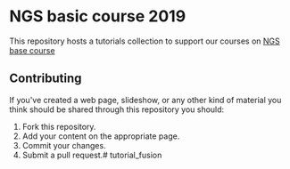 NGS basic course 2019
===============

This repository hosts a tutorials collection to support our courses on [NGS base course ](www.google.com)

## Contributing

If you've created a web page, slideshow, or any other kind of material you think should be shared through this repository you should:

1. Fork this repository.
2. Add your content on the appropriate page.
3. Commit your changes. 
4. Submit a pull request.# tutorial_fusion
